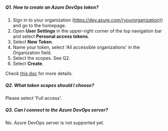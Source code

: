 <!--
Licensed to the Apache Software Foundation (ASF) under one or more
contributor license agreements.  See the NOTICE file distributed with
this work for additional information regarding copyright ownership.
The ASF licenses this file to You under the Apache License, Version 2.0
(the "License"); you may not use this file except in compliance with
the License.  You may obtain a copy of the License at

http://www.apache.org/licenses/LICENSE-2.0

Unless required by applicable law or agreed to in writing, software
distributed under the License is distributed on an "AS IS" BASIS,
WITHOUT WARRANTIES OR CONDITIONS OF ANY KIND, either express or implied.
See the License for the specific language governing permissions and
limitations under the License.
-->

##### Q1. How to create an Azure DevOps token?

1. Sign in to your organization (https://dev.azure.com/{yourorganization}) and go to the homepage.
2. Open **User Settings** in the upper-right corner of the top navigation bar and select **Personal access tokens**.
3. Select **New Token**.
4. Name your token, select 'All accessible organizations' in the Organization field.
5. Select the scopes. See Q2.
6. Select **Create**.

Check [this doc](https://devlake.apache.org/docs/Configuration/AzureDevOps/#token) for more details.

##### Q2. What token scopes should I choose?

Please select 'Full access'.

##### Q3. Can I connect to the Azure DevOps server?

No. Azure DevOps server is not supported yet.
